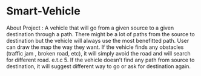 # Smart-Vehicle
About Project : A vehicle that will go from a given source to a given destination through a path. There might be a lot of paths from the source to destination but the vehicle will always use the most benefitted path. User can draw the map the way they want. If the vehicle finds any obstacles (traffic jam , broken road, etc), it will simply avoid the road and will search for different road. e.t.c 5. If the vehicle doesn’t find any path from source to destination,     it will suggest different way to go or ask for destination again.
